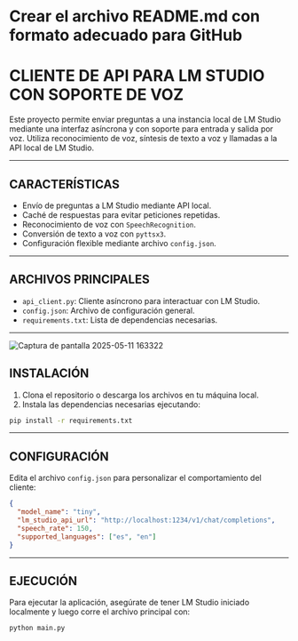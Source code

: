 # Crear el archivo README.md con formato adecuado para GitHub

# CLIENTE DE API PARA LM STUDIO CON SOPORTE DE VOZ

Este proyecto permite enviar preguntas a una instancia local de LM Studio mediante una interfaz asíncrona y con soporte para entrada y salida por voz. Utiliza reconocimiento de voz, síntesis de texto a voz y llamadas a la API local de LM Studio.

---

## CARACTERÍSTICAS

- Envío de preguntas a LM Studio mediante API local.
- Caché de respuestas para evitar peticiones repetidas.
- Reconocimiento de voz con `SpeechRecognition`.
- Conversión de texto a voz con `pyttsx3`.
- Configuración flexible mediante archivo `config.json`.

---

## ARCHIVOS PRINCIPALES

- `api_client.py`: Cliente asíncrono para interactuar con LM Studio.
- `config.json`: Archivo de configuración general.
- `requirements.txt`: Lista de dependencias necesarias.

---
![Captura de pantalla 2025-05-11 163322](https://github.com/user-attachments/assets/e65774e2-a9a0-46bf-9dae-45a67d0826e1)

## INSTALACIÓN

1. Clona el repositorio o descarga los archivos en tu máquina local.
2. Instala las dependencias necesarias ejecutando:

```bash
pip install -r requirements.txt
```
---

## CONFIGURACIÓN

Edita el archivo `config.json` para personalizar el comportamiento del cliente:

```json
{
  "model_name": "tiny",
  "lm_studio_api_url": "http://localhost:1234/v1/chat/completions",
  "speech_rate": 150,
  "supported_languages": ["es", "en"]
}
```
---

## EJECUCIÓN

Para ejecutar la aplicación, asegúrate de tener LM Studio iniciado localmente y luego corre el archivo principal con:

```bash
python main.py
```
